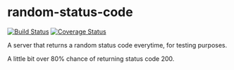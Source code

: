 # random-status-code
[![Build Status](https://travis-ci.org/douglasquintanilha/random-status-code.svg?branch=master)](https://travis-ci.org/douglasquintanilha/random-status-code)
[![Coverage Status](https://coveralls.io/repos/github/douglasquintanilha/random-status-code/badge.svg)](https://coveralls.io/github/douglasquintanilha/random-status-code)

A server that returns a random status code everytime, for testing purposes.

A little bit over 80% chance of returning status code 200.
